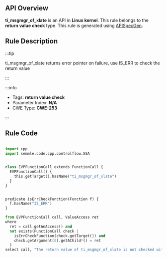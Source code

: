 ---
---


## API Overview
**ti_msgmgr_of_xlate** is an API in **Linux kernel**. This rule belongs to the **return value check** type. This rule is generated using [APISpecGen](../../tools/APISpecGen).
## Rule Description

:::tip

ti_msgmgr_of_xlate returns error pointer on failure, use IS_ERR to check the return value

:::

:::info

- Tags: **return value check**
- Parameter Index: **N/A**
- CWE Type: **CWE-253**

:::

## Rule Code
```python

import cpp
import semmle.code.cpp.controlflow.SSA


class EVPFunctionCall extends FunctionCall {
  EVPFunctionCall() {
    this.getTarget().hasName("ti_msgmgr_of_xlate")
  }
}


predicate isErrCheckFunction(Function f) {
  f.hasName("IS_ERR") 
}

from EVPFunctionCall call, ValueAccess ret
where
  ret = call.getAnAccess() and
  not exists(FunctionCall check |
    isErrCheckFunction(check.getTarget()) and
    check.getArgument(0).getAChild*() = ret
  )
select call, "The return value of ti_msgmgr_of_xlate is not checked with IS_ERR."
    
```